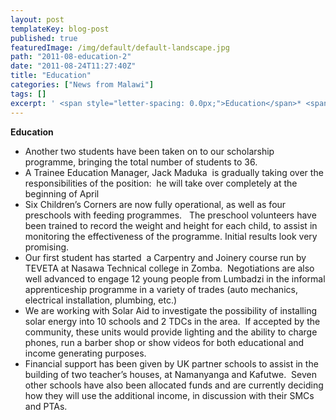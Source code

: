 ```yaml
---
layout: post
templateKey: blog-post
published: true
featuredImage: /img/default/default-landscape.jpg
path: "2011-08-education-2"
date: "2011-08-24T11:27:40Z"
title: "Education"
categories: ["News from Malawi"]
tags: []
excerpt: ' <span style="letter-spacing: 0.0px;">Education</span>* <span style="letter-spacing: 0.0px;">Fi...'
---
```


<span style="letter-spacing: 0.0px;">**Education**</span>

- <span style="letter-spacing: 0.0px;">Another two students have been taken on to our scholarship programme, bringing the total number of students to 36.</span>
- <span style="letter-spacing: 0.0px;">A Trainee Education Manager, Jack Maduka  is gradually taking over the responsibilities of the position:  he will take over completely at the beginning of April</span>
- <span style="letter-spacing: 0.0px;">Six Children’s Corners are now fully operational, as well as four preschools with feeding programmes.   The preschool volunteers have been trained to record the weight and height for each child, to assist in monitoring the effectiveness of the programme. Initial results look very promising.  </span>
- <span style="letter-spacing: 0.0px;">Our first student has started  a Carpentry and Joinery course run by TEVETA at Nasawa Technical college in Zomba.  Negotiations are also well advanced to engage 12 young people from Lumbadzi in the informal apprenticeship programme in a variety of trades (auto mechanics, electrical installation, plumbing, etc.)</span>
- <span style="letter-spacing: 0.0px;">We are working with Solar Aid to investigate the possibility of installing solar energy into 10 schools and 2 TDCs in the area.  If accepted by the community, these units would provide lighting and the ability to charge phones, run a barber shop or show videos for both educational and income generating purposes.</span>
- <span style="letter-spacing: 0.0px;">Financial support has been given by UK partner schools to assist in the building of two teacher’s houses, at Namanyanga and Kafutwe.  Seven other schools have also been allocated funds and are currently deciding how they will use the additional income, in discussion with their SMCs and PTAs.</span>

